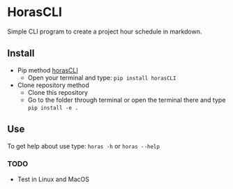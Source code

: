 # HorasCLI

Simple CLI program to create a project hour schedule in markdown.

## Install

- Pip method [horasCLI](https://pypi.org/project/horasCLI/)
  - Open your terminal and type: `pip install horasCLI`
- Clone repository method
  - Clone this repository
  - Go to the folder through terminal or open the terminal there and type `pip install -e .`

## Use

To get help about use type: `horas -h` or `horas --help`

### TODO

- Test in Linux and MacOS
